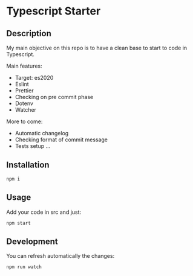 # Typescript Starter

## Description

My main objective on this repo is to have a clean base to start to code in Typescript.

Main features:

- Target: es2020
- Eslint
- Prettier
- Checking on pre commit phase
- Dotenv
- Watcher

More to come:

- Automatic changelog
- Checking format of commit message
- Tests setup
  ...

## Installation

```
npm i
```

## Usage

Add your code in src and just:

```
npm start
```

## Development

You can refresh automatically the changes:

```
npm run watch
```
